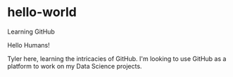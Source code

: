 # hello-world
Learning GitHub

Hello Humans!

Tyler here, learning the intricacies of GitHub. I'm looking to use GitHub as a platform to work on my Data Science projects.
